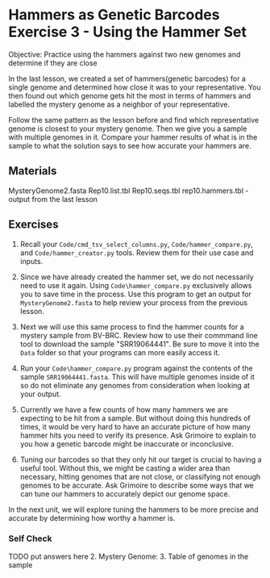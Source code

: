 # Hammers as Genetic Barcodes Exercise 3 - Using the Hammer Set

Objective: Practice using the hammers against two new genomes and determine if they are close

In the last lesson, we created a set of hammers(genetic barcodes) for a single genome and determined how close it was to your representative. You then found out which genome gets hit the most in terms of hammers and labelled the mystery genome as a neighbor of your representative. 

Follow the same pattern as the lesson before and find which representative genome is closest to your mystery genome. Then we give you a sample with multiple genomes in it. Compare your hammer results of what is in the sample to what the solution says to see how accurate your hammers are.

## Materials

MysteryGenome2.fasta
Rep10.list.tbl
Rep10.seqs.tbl 
rep10.hammers.tbl - output from the last lesson

## Exercises

1. Recall your `Code/cmd_tsv_select_columns.py`, `Code/hammer_compare.py`, and `Code/hammer_creator.py` tools. Review them for their use case and inputs. 

2. Since we have already created the hammer set, we do not necessarily need to use it again. Using `Code\hammer_compare.py` exclusively allows you to save time in the process. Use this program to get an output for `MysteryGenome2.fasta` to help review your process from the previous lesson.

3. Next we will use this same process to find the hammer counts for a mystery sample from BV-BRC. Review how to use their commmand line tool to download the sample "SRR19064441". Be sure to move it into the `Data` folder so that your programs can more easily access it.

4. Run your `Code\hammer_compare.py` program against the contents of the sample `SRR19064441.fasta`. This will have multiple genomes inside of it so do not eliminate any genomes from consideration when looking at your output.

4. Currently we have a few counts of how many hammers we are expecting to be hit from a sample. But without doing this hundreds of times, it would be very hard to have an accurate picture of how many hammer hits you need to verify its presence. Ask Grimoire to explain to you how a genetic barcode might be inaccurate or inconclusive.

5. Tuning our barcodes so that they only hit our target is crucial to having a useful tool. Without this, we might be casting a wider area than necessary, hitting genomes that are not close, or classifying not enough genomes to be accurate. Ask Grimoire to describe some ways that we can tune our hammers to accurately depict our genome space.

In the next unit, we will explore tuning the hammers to be more precise and accurate by determining how worthy a hammer is.

### Self Check

TODO put answers here
2. Mystery Genome: 
3. Table of genomes in the sample
